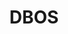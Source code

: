---
blog: https://dbos.dev/blog/
codehost: https://github.com/https://github.com/dbos-inc
linkedin: https://linkedin.com/company/dbos-inc
logohandle: dbosdev
sort: dbos
title: DBOS
website: https://www.dbos.dev/
---